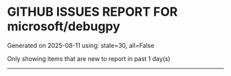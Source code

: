 
# GITHUB ISSUES REPORT FOR microsoft/debugpy


Generated on 2025-08-11 using: stale=30, all=False


Only showing items that are new to report in past 1 day(s)


---




















